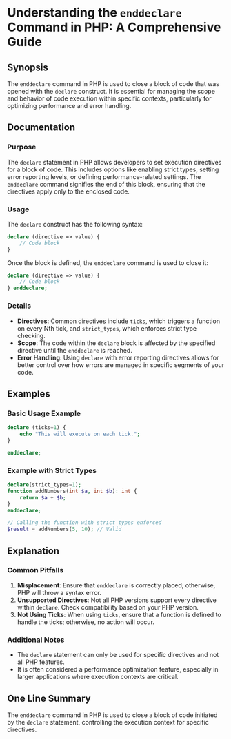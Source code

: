 <!--
Meta Description: # Understanding the `enddeclare` Command in PHP: A Comprehensive Guide ## Synopsis The `enddeclare` command in PHP is used to close a block of code th...
Meta Keywords: php, declare, enddeclare, code, block
-->

# Understanding the `enddeclare` Command in PHP: A Comprehensive Guide

## Synopsis
The `enddeclare` command in PHP is used to close a block of code that was opened with the `declare` construct. It is essential for managing the scope and behavior of code execution within specific contexts, particularly for optimizing performance and error handling.

## Documentation
### Purpose
The `declare` statement in PHP allows developers to set execution directives for a block of code. This includes options like enabling strict types, setting error reporting levels, or defining performance-related settings. The `enddeclare` command signifies the end of this block, ensuring that the directives apply only to the enclosed code.

### Usage
The `declare` construct has the following syntax:

```php
declare (directive => value) {
    // Code block
}
```

Once the block is defined, the `enddeclare` command is used to close it:

```php
declare (directive => value) {
    // Code block
} enddeclare;
```

### Details
- **Directives**: Common directives include `ticks`, which triggers a function on every Nth tick, and `strict_types`, which enforces strict type checking.
- **Scope**: The code within the `declare` block is affected by the specified directive until the `enddeclare` is reached.
- **Error Handling**: Using `declare` with error reporting directives allows for better control over how errors are managed in specific segments of your code.

## Examples
### Basic Usage Example
```php
declare (ticks=1) {
    echo "This will execute on each tick.";
}

enddeclare;
```

### Example with Strict Types
```php
declare(strict_types=1);
function addNumbers(int $a, int $b): int {
    return $a + $b;
} 
enddeclare;

// Calling the function with strict types enforced
$result = addNumbers(5, 10); // Valid
```

## Explanation
### Common Pitfalls
1. **Misplacement**: Ensure that `enddeclare` is correctly placed; otherwise, PHP will throw a syntax error.
2. **Unsupported Directives**: Not all PHP versions support every directive within `declare`. Check compatibility based on your PHP version.
3. **Not Using Ticks**: When using `ticks`, ensure that a function is defined to handle the ticks; otherwise, no action will occur.

### Additional Notes
- The `declare` statement can only be used for specific directives and not all PHP features.
- It is often considered a performance optimization feature, especially in larger applications where execution contexts are critical.

## One Line Summary
The `enddeclare` command in PHP is used to close a block of code initiated by the `declare` statement, controlling the execution context for specific directives.